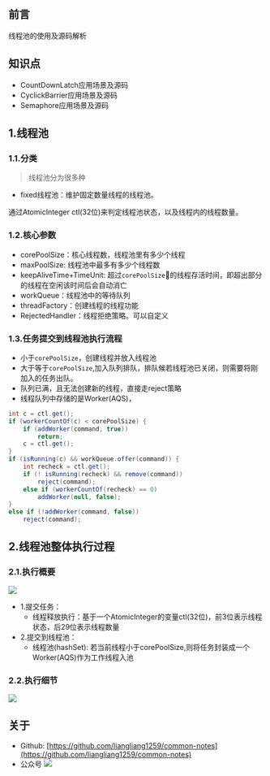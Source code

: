 ## 前言
线程池的使用及源码解析
## 知识点
 - CountDownLatch应用场景及源码
 - CyclickBarrier应用场景及源码
 - Semaphore应用场景及源码
## 1.线程池
### 1.1.分类
> 线程池分为很多种
 - fixed线程池：维护固定数量线程的线程池。 


通过AtomicInteger ctl(32位)来判定线程池状态，以及线程内的线程数量。
 ### 1.2.核心参数
  - corePoolSize：核心线程数，线程池里有多少个线程
  - maxPoolSize: 线程池中最多有多少个线程数
  - keepAliveTime+TimeUnit: 超过`corePoolSize`的线程存活时间，即超出部分的线程在空闲该时间后会自动消亡
  - workQueue：线程池中的等待队列
  - threadFactory：创建线程的线程功能
  - RejectedHandler：线程拒绝策略。可以自定义

### 1.3.任务提交到线程池执行流程
 - 小于`corePoolSize`，创建线程并放入线程池
 - 大于等于`corePoolSize`,加入队列排队，排队候若线程池已关闭，则需要将刚加入的任务出队。
 - 队列已满，且无法创建新的线程，直接走reject策略
 - 线程队列中存储的是Worker(AQS)，
```java
int c = ctl.get();
if (workerCountOf(c) < corePoolSize) {
    if (addWorker(command, true))
        return;
    c = ctl.get();
}
if (isRunning(c) && workQueue.offer(command)) {
    int recheck = ctl.get();
    if (! isRunning(recheck) && remove(command))
        reject(command);
    else if (workerCountOf(recheck) == 0)
        addWorker(null, false);
}
else if (!addWorker(command, false))
    reject(command);
```

## 2.线程池整体执行过程
### 2.1.执行概要
![](https://tva1.sinaimg.cn/large/008eGmZEly1gnrjc6d909j30nk0jwabn.jpg)
 - 1.提交任务：
   - 线程释放执行：基于一个AtomicInteger的变量ctl(32位)，前3位表示线程状态，后29位表示线程数量
 - 2.提交到线程池：
   - 线程池(hashSet): 若当前线程小于corePoolSize,则将任务封装成一个Worker(AQS)作为工作线程入池

### 2.2.执行细节
![](https://tva1.sinaimg.cn/large/008eGmZEly1gnrqh4p2inj30u50r741c.jpg)


## 关于
 - Github: [https://github.com/liangliang1259/common-notes](https://github.com/liangliang1259/common-notes)
 - 公众号
![](https://tva1.sinaimg.cn/large/007S8ZIlly1giznpxhgdvj3076076gm3.jpg)
